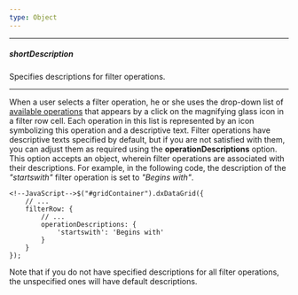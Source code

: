 ```yaml
---
type: Object
---
```

---
##### shortDescription
Specifies descriptions for filter operations.

---
When a user selects a filter operation, he or she uses the drop-down list of [available operations](/api-reference/10%20UI%20Widgets/dxDataGrid/1%20Configuration/columns/filterOperations.md '/Documentation/ApiReference/UI_Widgets/dxDataGrid/Configuration/columns/#filterOperations') that appears by a click on the magnifying glass icon in a filter row cell. Each operation in this list is represented by an icon symbolizing this operation and a descriptive text. Filter operations have descriptive texts specified by default, but if you are not satisfied with them, you can adjust them as required using the **operationDescriptions** option. This option accepts an object, wherein filter operations are associated with their descriptions. For example, in the following code, the description of the *"startswith"* filter operation is set to *"Begins with"*.

	<!--JavaScript-->$("#gridContainer").dxDataGrid({
		// ...
		filterRow: {
			// ...
			operationDescriptions: {
				'startswith': 'Begins with'
			}
		}
	});

Note that if you do not have specified descriptions for all filter operations, the unspecified ones will have default descriptions.